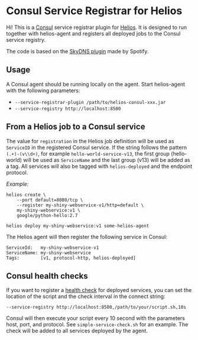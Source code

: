 # Consul Service Registrar for Helios

Hi! This is a [Consul](https://consul.io) service registrar plugin for
[Helios](https://github.com/spotify/helios). It is designed to run together
with helios-agent and registers all deployed jobs to the Consul service
registry.

The code is based on the [SkyDNS
plugin](https://github.com/spotify/helios-skydns) made by Spotify.

## Usage

A Consul agent should be running locally on the agent. Start helios-agent with
the following parameters:

  * `--service-registrar-plugin /path/to/helios-consul-xxx.jar`
  * `--service-registry http://localhost:8500` 

## From a Helios job to a Consul service

The value for `registration` in the Helios job definition will be used as
`ServiceID` in the registered Consul service. If the string follows the pattern
`(.+)-(v\\d+)`, for example `hello-world-service-v13`, the first group
(hello-world) will be used as `ServiceName` and the last group (v13) will be
added as a tag. All services will also be tagged with `helios-deployed` and the
endpoint protocol.

*Example:*

    helios create \
        --port default=8080/tcp \
        --register my-shiny-webservice-v1/http=default \
        my-shiny-webservice:v1 \
        google/python-hello:2.7

    helios deploy my-shiny-webservice:v1 some-helios-agent

The Helios agent will then register the following service in Consul:

    ServiceId:   my-shiny-webservice-v1
    ServiceName: my-shiny-webservice
    Tags:        [v1, protocol-http, helios-deployed]

## Consul health checks

If you want to register a 
[health check](http://www.consul.io/docs/agent/checks.html) for deployed
services, you can set the location of the script and the check interval in the
connect string:

    --service-registry http://localhost:8500,/path/to/your/script.sh,10s

Consul will then execute your script every 10 second with the parameters host,
port, and protocol. See `simple-service-check.sh` for an example. The check will
be added to all services deployed by the agent.

